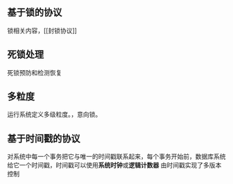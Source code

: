 ## 基于锁的协议
锁相关内容，[[封锁协议]]
## 死锁处理
死锁预防和检测恢复
## 多粒度
运行系统定义多级粒度。，意向锁。
## 基于时间戳的协议
对系统中每一个事务把它与唯一的时间戳联系起来，每个事务开始前，数据库系统给它一个时间戳，时间戳可以使用**系统时钟**或**逻辑计数器**
由时间戳实现了多版本控制